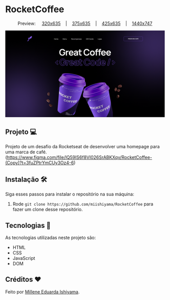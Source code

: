 # RocketCoffee

<p align="center">
  Preview:
    &nbsp;&nbsp;&nbsp;
  <a href="./preview/320x635">320x635</a>
    &nbsp;&nbsp;&nbsp;|&nbsp;&nbsp;&nbsp;
  <a href="./preview/375x635">375x635</a>
    &nbsp;&nbsp;&nbsp;|&nbsp;&nbsp;&nbsp;
  <a href="./preview/425x635">425x635</a>
    &nbsp;&nbsp;&nbsp;|&nbsp;&nbsp;&nbsp;
  <a href="./preview/1440x747">1440x747</a>
</p>

![preview](./preview/1440x747/RocketCoffee-1440x747.png)

## Projeto 💻
Projeto de um desafio da Rocketseat de desenvolver uma homepage para uma marca de café. <br>
(https://www.figma.com/file/lQ59IS6f8VI026SrABKXqv/RocketCoffee-(Copy)?t=3fuZPtrYmCUy3Oz4-6)

## Instalação 🛠
Siga esses passos para instalar o repositório na sua máquina:
1. Rode `git clone https://github.com/miishiyama/RocketCoffee` para fazer um clone desse repositório.

## Tecnologias 🚀
As tecnologias utilizadas neste projeto são:
- HTML
- CSS
- JavaScript
- DOM

## Créditos ❤️
Feito por [Millene Eduarda Ishiyama](https://github.com/miishiyama/).
